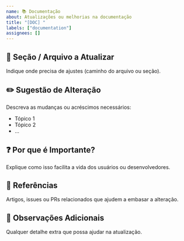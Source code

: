 ```yaml
---
name: 📚 Documentação
about: Atualizações ou melhorias na documentação
title: "[DOC] "
labels: ["documentation"]
assignees: []
---
```

## 📖 Seção / Arquivo a Atualizar
Indique onde precisa de ajustes (caminho do arquivo ou seção).

## ✏️ Sugestão de Alteração
Descreva as mudanças ou acréscimos necessários:

- Tópico 1  
- Tópico 2  
- …

## ❓ Por que é Importante?
Explique como isso facilita a vida dos usuários ou desenvolvedores.

## 🔗 Referências
Artigos, issues ou PRs relacionados que ajudem a embasar a alteração.

## 📝 Observações Adicionais
Qualquer detalhe extra que possa ajudar na atualização.